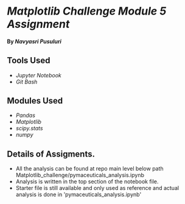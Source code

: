# _Matplotlib Challenge Module 5 Assignment_

#### By _**Navyasri Pusuluri**_

## Tools Used

* _Jupyter Notebook_
* _Git Bash_

## Modules Used

* _Pandas_
* _Matplotlib_
* _scipy.stats_
* _numpy_


## Details of Assigments.

* All the analysis can be found at repo main level below path Matplotlib_challenge/pymaceuticals_analysis.ipynb
* Analysis is written in the top section of the notebook file.
* Starter file is still available and only used as reference and actual analysis is done in 'pymaceuticals_analysis.ipynb'
